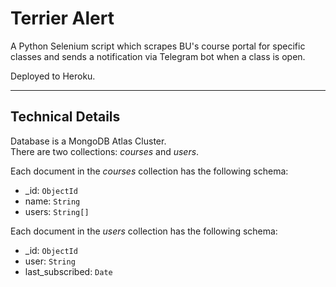# Terrier Alert

A Python Selenium script which scrapes BU's course portal for specific classes and sends a notification via Telegram bot when a class is open.

Deployed to Heroku.

---
## Technical Details
Database is a MongoDB Atlas Cluster.  
There are two collections: _courses_ and _users_. 

Each document in the _courses_ collection has the following schema:
* _id: `ObjectId`
* name: `String`
* users: `String[]`

Each document in the _users_ collection has the following schema:
* _id: `ObjectId`
* user: `String`
* last_subscribed: `Date`
